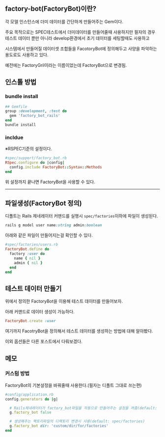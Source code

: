 ## factory-bot(FactoryBot)이란?

각 모델 인스턴스에 더미 데이터를 간단하게 만들어주는 Gem이다.

주요 목적으로는  SPEC테스트에서 더미데이터를 만들어줄때 사용하지만 필자의 경우 테스트 데이터 뿐만 아니라 develop환경에서 초기 데이터를 세팅할때도 사용하고 

시스템에서 만들어질 데이터셋 조합들을 FacotoryBot에 정의해두고 사양을 파악하는 용도로도 사용하고 있다.

예전에는 FactoryGril이라는 이름이었는데 FactoryBot으로 변경됨.


## 인스톨 방법


### bundle install

```ruby
## Gemfile
group :development, :test do
  gem 'factory_bot_rails'
end
bundle install
```


### incldue

※RSPEC기준의 설정이다.

```ruby
#spec/support/factory_bot.rb
RSpec.configure do |config|
  config.include FactoryBot::Syntax::Methods
end
```

위 설정까지 끝나면 FactoryBot을 사용할 수 있다.

---

## 파일생성(FactoryBot 정의)

디폴트는 Rails 제네레이터 커맨드를 실행시 `spec/factories`이하에 파일이 생성된다.

```ruby
rails g model user name:string admin:boolean
```

아래와 같은 파일이 만들어지는걸 확인할 수 있다.

```ruby
#spec/factories/users.rb
FactoryBot.define do
  factory :user do
    name { nil }
    admin { nil }
  end
end
```

## 테스트 데이터 만들기

위에서 정의한 FactoryBot을 이용해 테스트 데이터를 만들어보자.

아래 커맨드로 데이터 생성이 가능하다.

```ruby
FactoryBot.create :user
```

여기까지 FacotryBot을 정의해서 테스트 데이터를 생성하는 방법에 대해 알아봤다.

이외 옵션들은 다른 포스트에서 다뤄보겠다.

## 메모

### 커스텀 방법

FactoryBot의 기본설정을 바꿔줄때 사용한다.(필자는 디폴트 그대로 쓰는편)

```ruby
#config/application.rb
config.generators do |g|

  # Rails제네레이터가 factory_bot파일을 자동으로 만들어주는 설정을 꺼줌(default: true)
  g.factory_bot false

  # 생성해주는 팩토리파일의 디렉토리 변경시 사용(default: spec/factories)
  g.factory_bot dir: 'custom/dir/for/factories'
end
```